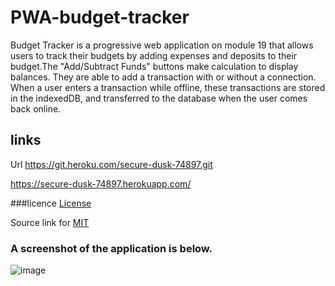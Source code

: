 # PWA-budget-tracker

Budget Tracker is a progressive web application on module 19 that allows users to track their budgets by adding expenses and deposits to their budget.The "Add/Subtract Funds" buttons make calculation to display balances. They are able to add a transaction with or without a connection. When a user enters a transaction while offline, these transactions are stored in the indexedDB, and transferred to the database when the user comes back online.


## links 
 Url https://git.heroku.com/secure-dusk-74897.git
 
 https://secure-dusk-74897.herokuapp.com/
 
 ###licence 
[License](https://img.shields.io/badge/License-MIT-yellow.svg)


Source link for [MIT](https://opensource.org/licenses/MIT)
 
### A screenshot of the application is below.
![image](https://user-images.githubusercontent.com/90818220/156975425-0a816ac2-5935-4309-a6e2-768f9470c6ef.png)


